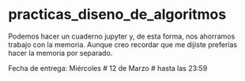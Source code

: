 # practicas_diseno_de_algoritmos


Podemos hacer un cuaderno jupyter y, de esta forma, nos ahorramos trabajo con la memoria. Aunque creo recordar que me dijiste preferías hacer la memoria por separado. 

Fecha de entrega: Miércoles # 12 de Marzo # hasta las 23:59
